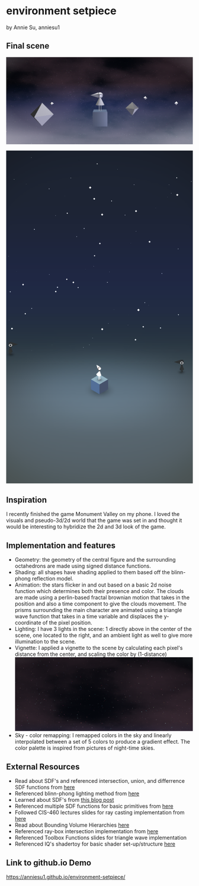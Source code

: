 # environment setpiece 
by Annie Su, anniesu1

## Final scene
![](scene.png)

![](monument_valley.PNG)
## Inspiration
I recently finished the game Monument Valley on my phone. I loved the visuals and pseudo-3d/2d world that the game was set in and 
thought it would be interesting to hybridize the 2d and 3d look of the game. 

## Implementation and features
- Geometry: the geometry of the central figure and the surrounding octahedrons are made using signed distance functions. 
- Shading: all shapes have shading applied to them based off the blinn-phong reflection model. 
- Animation: the stars flicker in and out based on a basic 2d noise function which determines both their 
presence and color. The clouds are made using a perlin-based fractal brownian motion that takes in the position and also
a time component to give the clouds movement. The prisms surrounding the main character are animated using a triangle wave
function that takes in a time variable and displaces the y-coordinate of the pixel position.
- Lighting: I have 3 lights in the scene: 1 directly above in the center of the scene, one located to the right, and an ambient light as well to give more illumination to the scene.
- Vignette: I applied a vignette to the scene by calculating each pixel's distance from the center, and scaling the color by (1-distance)
![](sky.png)
- Sky - color remapping: I remapped colors in the sky and linearly interpolated between a set of 5 colors to produce a gradient 
effect. The color palette is inspired from pictures of night-time skies. 

## External Resources
- Read about SDF's and referenced intersection, union, and differrence SDF functions from [here](http://jamie-wong.com/2016/07/15/ray-marching-signed-distance-functions/#surface-normals-and-lighting)
- Referenced blinn-phong lighting method from [here](https://www.shadertoy.com/view/Xtd3z7)
- Learned about SDF's from [this blog post](http://www.iquilezles.org/www/articles/distfunctions/distfunctions.html)
- Referenced multiple SDF functions for basic primitives from [here](https://www.shadertoy.com/view/Xds3zN)
- Followed CIS-460 lectures slides for ray casting implementation from [here](https://docs.google.com/presentation/d/e/2PACX-1vSN5ntJISgdOXOSNyoHimSVKblnPnL-Nywd6aRPI-XPucX9CeqzIEGTjFTwvmjYUgCglTqgvyP1CpxZ/pub?start=false&loop=false&delayms=60000&slide=id.g27215b64c6_0_107)
- Read about Bounding Volume Hierarchies [here](https://www.scratchapixel.com/lessons/advanced-rendering/introduction-acceleration-structure/bounding-volume)
- Referenced ray-box intersection implementation from [here](https://www.scratchapixel.com/lessons/3d-basic-rendering/minimal-ray-tracer-rendering-simple-shapes/ray-box-intersection)
- Referenced Toolbox Functions slides for triangle wave implementation
- Referenced IQ's shadertoy for basic shader set-up/structure [here](https://www.shadertoy.com/view/4tByz3)


## Link to github.io Demo
https://anniesu1.github.io/environment-setpiece/
